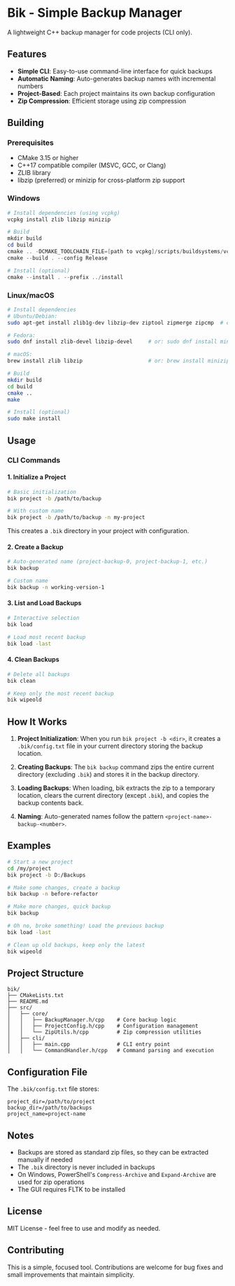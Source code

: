 # Bik - Simple Backup Manager

A lightweight C++ backup manager for code projects (CLI only).

## Features

- **Simple CLI**: Easy-to-use command-line interface for quick backups
- **Automatic Naming**: Auto-generates backup names with incremental numbers
- **Project-Based**: Each project maintains its own backup configuration
- **Zip Compression**: Efficient storage using zip compression

## Building

### Prerequisites

- CMake 3.15 or higher
- C++17 compatible compiler (MSVC, GCC, or Clang)
- ZLIB library
- libzip (preferred) or minizip for cross-platform zip support

### Windows

```powershell
# Install dependencies (using vcpkg)
vcpkg install zlib libzip minizip

# Build
mkdir build
cd build
cmake .. -DCMAKE_TOOLCHAIN_FILE=[path to vcpkg]/scripts/buildsystems/vcpkg.cmake
cmake --build . --config Release

# Install (optional)
cmake --install . --prefix ../install
```

### Linux/macOS

```bash
# Install dependencies
# Ubuntu/Debian:
sudo apt-get install zlib1g-dev libzip-dev ziptool zipmerge zipcmp  # or: sudo apt-get install libminizip-dev

# Fedora:
sudo dnf install zlib-devel libzip-devel     # or: sudo dnf install minizip-devel

# macOS:
brew install zlib libzip                     # or: brew install minizip

# Build
mkdir build
cd build
cmake ..
make

# Install (optional)
sudo make install
```

## Usage

### CLI Commands

#### 1. Initialize a Project

```bash
# Basic initialization
bik project -b /path/to/backup

# With custom name
bik project -b /path/to/backup -n my-project
```

This creates a `.bik` directory in your project with configuration.

#### 2. Create a Backup

```bash
# Auto-generated name (project-backup-0, project-backup-1, etc.)
bik backup

# Custom name
bik backup -n working-version-1
```

#### 3. List and Load Backups

```bash
# Interactive selection
bik load

# Load most recent backup
bik load -last
```

#### 4. Clean Backups

```bash
# Delete all backups
bik clean

# Keep only the most recent backup
bik wipeold
```

## How It Works

1. **Project Initialization**: When you run `bik project -b <dir>`, it creates a `.bik/config.txt` file in your current directory storing the backup location.

2. **Creating Backups**: The `bik backup` command zips the entire current directory (excluding `.bik`) and stores it in the backup directory.

3. **Loading Backups**: When loading, bik extracts the zip to a temporary location, clears the current directory (except `.bik`), and copies the backup contents back.

4. **Naming**: Auto-generated names follow the pattern `<project-name>-backup-<number>`.

## Examples

```bash
# Start a new project
cd /my/project
bik project -b D:/Backups

# Make some changes, create a backup
bik backup -n before-refactor

# Make more changes, quick backup
bik backup

# Oh no, broke something! Load the previous backup
bik load -last

# Clean up old backups, keep only the latest
bik wipeold
```

## Project Structure

```
bik/
├── CMakeLists.txt
├── README.md
├── src/
│   ├── core/
│   │   ├── BackupManager.h/cpp    # Core backup logic
│   │   ├── ProjectConfig.h/cpp    # Configuration management
│   │   └── ZipUtils.h/cpp         # Zip compression utilities
│   ├── cli/
│   │   ├── main.cpp               # CLI entry point
│   │   └── CommandHandler.h/cpp   # Command parsing and execution
```

## Configuration File

The `.bik/config.txt` file stores:

```
project_dir=/path/to/project
backup_dir=/path/to/backups
project_name=project-name
```

## Notes

- Backups are stored as standard zip files, so they can be extracted manually if needed
- The `.bik` directory is never included in backups
- On Windows, PowerShell's `Compress-Archive` and `Expand-Archive` are used for zip operations
- The GUI requires FLTK to be installed

## License

MIT License - feel free to use and modify as needed.

## Contributing

This is a simple, focused tool. Contributions are welcome for bug fixes and small improvements that maintain simplicity.
